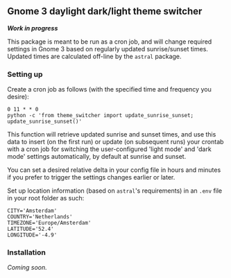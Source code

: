 Gnome 3 daylight dark/light theme switcher
---

***Work in progress***

This package is meant to be run as a cron job, and will change required settings in Gnome 3 based on regularly updated sunrise/sunset times. Updated times are calculated off-line by the `astral` package.

### Setting up 
Create a cron job as follows (with the specified time and frequency you desire): 
```
0 11 * * 0
python -c 'from theme_switcher import update_sunrise_sunset; update_sunrise_sunset()'
```
This function will retrieve updated sunrise and sunset times, and use this data to insert (on the first run) or update (on subsequent runs) your crontab with a cron job for switching the user-configured 'light mode' and 'dark mode' settings automatically, by default at sunrise and sunset. 

You can set a desired relative delta in your config file in hours and minutes if you prefer to trigger the settings changes earlier or later.

Set up location information (based on `astral`'s requirements) in an `.env` file in your root folder as such:
```
CITY='Amsterdam'
COUNTRY='Netherlands'
TIMEZONE='Europe/Amsterdam'
LATITUDE='52.4'
LONGITUDE='-4.9'
```

### Installation
_Coming soon._